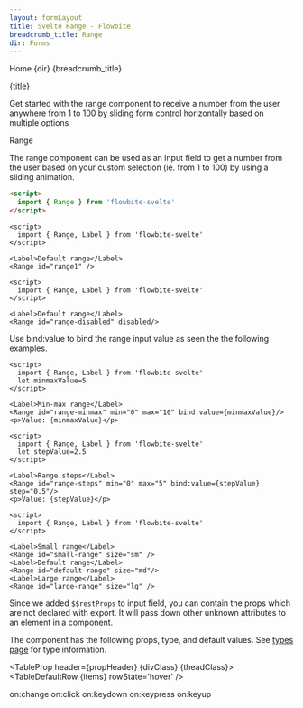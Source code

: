```yaml
---
layout: formLayout
title: Svelte Range - Flowbite
breadcrumb_title: Range
dir: Forms
---
```


<script>
  import { Htwo, ExampleDiv, GitHubSource, CompoDescription, TableProp, TableDefaultRow} from '../utils'
  import { Breadcrumb, BreadcrumbItem, Badge, Heading, A } from '$lib'
  
  import componentProps from '../props/Range.json'
  let items = componentProps.props
  let propHeader = ['Name', 'Type', 'Default']

 let divClass='w-full relative overflow-x-auto shadow-md sm:rounded-lg py-4'
  let theadClass ='text-xs text-gray-700 uppercase bg-gray-50 dark:bg-gray-700 dark:text-white'
  let minmaxValue=5
  
</script>

<Breadcrumb class="pb-8">
  <BreadcrumbItem href="/" home >Home</BreadcrumbItem>
  <BreadcrumbItem>{dir}</BreadcrumbItem>
  <BreadcrumbItem>{breadcrumb_title}</BreadcrumbItem>
</Breadcrumb>

<Heading class="mb-2" tag="h1" customSize="text-3xl">{title}</Heading>

<CompoDescription>Get started with the range component to receive a number from the user anywhere from 1 to 100 by sliding form control horizontally based on multiple options</CompoDescription>

<ExampleDiv>
<GitHubSource href="forms/Range.svelte">Range</GitHubSource>
</ExampleDiv>

The range component can be used as an input field to get a number from the user based on your custom selection (ie. from 1 to 100) by using a sliding animation.

<Htwo label="Setup" />

```html
<script>
  import { Range } from 'flowbite-svelte'
</script>
```

<Htwo label="Range slider example" />

```svelte example
<script>
  import { Range, Label } from 'flowbite-svelte'
</script>

<Label>Default range</Label>
<Range id="range1" />
```

<Htwo label="Disabled state" />

```svelte example hideScript
<script>
  import { Range, Label } from 'flowbite-svelte'
</script>

<Label>Default range</Label>
<Range id="range-disabled" disabled/>
```

<Htwo label="Binding value" />

Use bind:value to bind the range input value as seen the the following examples.

<Htwo label="Min and max" />

```svelte example
<script>
  import { Range, Label } from 'flowbite-svelte'
  let minmaxValue=5
</script>

<Label>Min-max range</Label>
<Range id="range-minmax" min="0" max="10" bind:value={minmaxValue}/>
<p>Value: {minmaxValue}</p>
```

<Htwo label="Steps" />

```svelte example
<script>
  import { Range, Label } from 'flowbite-svelte'
  let stepValue=2.5
</script>

<Label>Range steps</Label>
<Range id="range-steps" min="0" max="5" bind:value={stepValue} step="0.5"/>
<p>Value: {stepValue}</p>
```

<Htwo label="Sizes" />

```svelte example class="space-y-6" hideScript
<script>
  import { Range, Label } from 'flowbite-svelte'
</script>

<Label>Small range</Label>
<Range id="small-range" size="sm" />
<Label>Default range</Label>
<Range id="default-range" size="md"/>
<Label>Large range</Label>
<Range id="large-range" size="lg" />
```

<Htwo label="Unknown attributes" />

Since we added `$$restProps` to input field, you can contain the props which are not declared with export. It will pass down other unknown attributes to an element in a component.

<Htwo label="Props" />

The component has the following props, type, and default values. See <a href="/pages/types">types page</a> for type information.

<TableProp header={propHeader} {divClass} {theadClass}>
  <TableDefaultRow {items} rowState='hover' />
</TableProp>

<Htwo label="Forwarded Events" />

<div class="flex flex-wrap gap-2">
<Badge large={true}>on:change</Badge>
<Badge large={true}>on:click</Badge>
<Badge large={true}>on:keydown</Badge>
<Badge large={true}>on:keypress</Badge>
<Badge large={true}>on:keyup</Badge>
</div>
